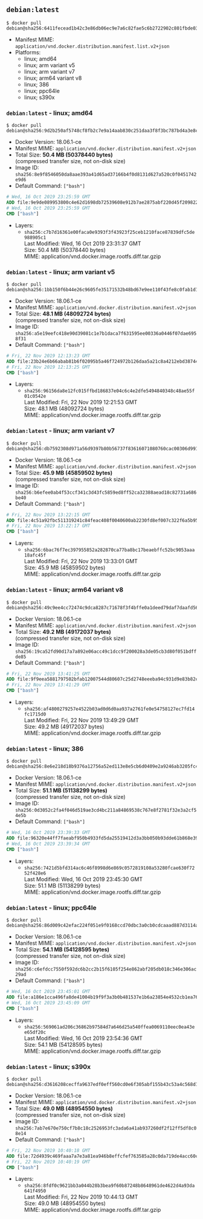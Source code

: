 ## `debian:latest`

```console
$ docker pull debian@sha256:6411fecead1b42c3e86db06ec9e7a6c82fae5c6b2722902c801fbde0310b8190
```

-	Manifest MIME: `application/vnd.docker.distribution.manifest.list.v2+json`
-	Platforms:
	-	linux; amd64
	-	linux; arm variant v5
	-	linux; arm variant v7
	-	linux; arm64 variant v8
	-	linux; 386
	-	linux; ppc64le
	-	linux; s390x

### `debian:latest` - linux; amd64

```console
$ docker pull debian@sha256:9d2b250af5748cf8fb2c7e9a14aab830c251daa3f8f3bc787bd4a3e8c586f39a
```

-	Docker Version: 18.06.1-ce
-	Manifest MIME: `application/vnd.docker.distribution.manifest.v2+json`
-	Total Size: **50.4 MB (50378440 bytes)**  
	(compressed transfer size, not on-disk size)
-	Image ID: `sha256:8e9f8546050da8aae393a41d65ad37166b4f0d8131d627a520c0f0451742e9d6`
-	Default Command: `["bash"]`

```dockerfile
# Wed, 16 Oct 2019 23:25:59 GMT
ADD file:9e9de089953800c4e62d1698db72539608e912b7ae2875abf220d45f209822d3 in / 
# Wed, 16 Oct 2019 23:25:59 GMT
CMD ["bash"]
```

-	Layers:
	-	`sha256:c7b7d16361e00faca0e9393f3f43923f25ceb1210face87839dfc5de988905c1`  
		Last Modified: Wed, 16 Oct 2019 23:31:37 GMT  
		Size: 50.4 MB (50378440 bytes)  
		MIME: application/vnd.docker.image.rootfs.diff.tar.gzip

### `debian:latest` - linux; arm variant v5

```console
$ docker pull debian@sha256:1bb150f6b44e26c9605fe35171532b48bd67e9ee110f43fe8c0fab1d1f4f9992
```

-	Docker Version: 18.06.1-ce
-	Manifest MIME: `application/vnd.docker.distribution.manifest.v2+json`
-	Total Size: **48.1 MB (48092724 bytes)**  
	(compressed transfer size, not on-disk size)
-	Image ID: `sha256:a5e19eefc418e90d39081c1e7b1daca7f631595ee00336a0446f07dae6958f31`
-	Default Command: `["bash"]`

```dockerfile
# Fri, 22 Nov 2019 12:13:23 GMT
ADD file:23b24e6b66abab81b6f02095b5a46f724972b126daa5a21c8a4212ebd3874469 in / 
# Fri, 22 Nov 2019 12:13:25 GMT
CMD ["bash"]
```

-	Layers:
	-	`sha256:96156da8e12fc015ffbd186837e04c6c4e2dfe5494840348c48ae55f01c0542e`  
		Last Modified: Fri, 22 Nov 2019 12:21:53 GMT  
		Size: 48.1 MB (48092724 bytes)  
		MIME: application/vnd.docker.image.rootfs.diff.tar.gzip

### `debian:latest` - linux; arm variant v7

```console
$ docker pull debian@sha256:db7592308d971a56d9397b80b56737f83616071080760cac00306d991a79bb80
```

-	Docker Version: 18.06.1-ce
-	Manifest MIME: `application/vnd.docker.distribution.manifest.v2+json`
-	Total Size: **45.9 MB (45859502 bytes)**  
	(compressed transfer size, not on-disk size)
-	Image ID: `sha256:b6efee0ab4f53ccf341c3d43fc5859ed8ff52ca32388aead18c82731a686be40`
-	Default Command: `["bash"]`

```dockerfile
# Fri, 22 Nov 2019 13:22:15 GMT
ADD file:4c51a92fbc511319241c84feac408f0040600ab2230fd8ef007c322f6a5b9532 in / 
# Fri, 22 Nov 2019 13:22:17 GMT
CMD ["bash"]
```

-	Layers:
	-	`sha256:6bac76f7ec397955852a282870ca77ba8bc17beaebffc52bc9053aaa18afc45f`  
		Last Modified: Fri, 22 Nov 2019 13:33:01 GMT  
		Size: 45.9 MB (45859502 bytes)  
		MIME: application/vnd.docker.image.rootfs.diff.tar.gzip

### `debian:latest` - linux; arm64 variant v8

```console
$ docker pull debian@sha256:49c9ee4cc72474c9dca8287c71678f3f4bffe0a1deed79daf7daafd566b59060
```

-	Docker Version: 18.06.1-ce
-	Manifest MIME: `application/vnd.docker.distribution.manifest.v2+json`
-	Total Size: **49.2 MB (49172037 bytes)**  
	(compressed transfer size, not on-disk size)
-	Image ID: `sha256:19ca52fd90d17a7a892e06acc49c1dcc9f200028a3de05cb3d80f051bdffde85`
-	Default Command: `["bash"]`

```dockerfile
# Fri, 22 Nov 2019 13:41:25 GMT
ADD file:9f9eea5881797502bfab12007544d80607c25d2748eeeba94c931d9e83b82ca9 in / 
# Fri, 22 Nov 2019 13:41:29 GMT
CMD ["bash"]
```

-	Layers:
	-	`sha256:af4800279257e4522b03ad0d6d0aa937a2761fe0e54758127ec7fd14fc1715d0`  
		Last Modified: Fri, 22 Nov 2019 13:49:29 GMT  
		Size: 49.2 MB (49172037 bytes)  
		MIME: application/vnd.docker.image.rootfs.diff.tar.gzip

### `debian:latest` - linux; 386

```console
$ docker pull debian@sha256:8e6e218d18b9376a12756a52ed113e8e5cb6d0409e2a9246ab3205fc4a4741ff
```

-	Docker Version: 18.06.1-ce
-	Manifest MIME: `application/vnd.docker.distribution.manifest.v2+json`
-	Total Size: **51.1 MB (51138299 bytes)**  
	(compressed transfer size, not on-disk size)
-	Image ID: `sha256:0d3052c2fa4f046d519ae3cd4bc211a84869538c767e8f2781f32e3a2cf54e5b`
-	Default Command: `["bash"]`

```dockerfile
# Wed, 16 Oct 2019 23:39:33 GMT
ADD file:96320e44ff7faeabf950b4933fd5da25519412d3a3bb050b93dde61b868e39ae in / 
# Wed, 16 Oct 2019 23:39:34 GMT
CMD ["bash"]
```

-	Layers:
	-	`sha256:7421d5bfd314ac6c46f8998d6e869c0572819108a53280fcae630f7252f428e6`  
		Last Modified: Wed, 16 Oct 2019 23:45:30 GMT  
		Size: 51.1 MB (51138299 bytes)  
		MIME: application/vnd.docker.image.rootfs.diff.tar.gzip

### `debian:latest` - linux; ppc64le

```console
$ docker pull debian@sha256:86d009c42efac224f051e9f0168ccd70dbc3a0cb0cdcaaad887d3114a9fd9800
```

-	Docker Version: 18.06.1-ce
-	Manifest MIME: `application/vnd.docker.distribution.manifest.v2+json`
-	Total Size: **54.1 MB (54128595 bytes)**  
	(compressed transfer size, not on-disk size)
-	Image ID: `sha256:c6efdcc7550f592dc6b2cc2b15f6105f254e862abf205db018c346e306ac29ad`
-	Default Command: `["bash"]`

```dockerfile
# Wed, 16 Oct 2019 23:45:01 GMT
ADD file:a186e1cca496fa8de41004b19f9f3a3b0b481537e1b6a23854e4532cb1ea7618 in / 
# Wed, 16 Oct 2019 23:45:09 GMT
CMD ["bash"]
```

-	Layers:
	-	`sha256:569061ad206c36862b97584d7a646d25a540ffea0069110eec0ea43ee65df20c`  
		Last Modified: Wed, 16 Oct 2019 23:54:36 GMT  
		Size: 54.1 MB (54128595 bytes)  
		MIME: application/vnd.docker.image.rootfs.diff.tar.gzip

### `debian:latest` - linux; s390x

```console
$ docker pull debian@sha256:d3616208cecffa9637edf0eff560cd0e6f305abf155b43c53a4c568d10c4053b
```

-	Docker Version: 18.06.1-ce
-	Manifest MIME: `application/vnd.docker.distribution.manifest.v2+json`
-	Total Size: **49.0 MB (48954550 bytes)**  
	(compressed transfer size, not on-disk size)
-	Image ID: `sha256:7ab7e670e750cf7b8c18c2526953fc3ada6a41ab937260df2f12ff5df8c08e14`
-	Default Command: `["bash"]`

```dockerfile
# Fri, 22 Nov 2019 10:40:18 GMT
ADD file:72d4939c469faaa7a7e3a81ea946b8effcfef763585a28c0da719de4acc60c40 in / 
# Fri, 22 Nov 2019 10:40:19 GMT
CMD ["bash"]
```

-	Layers:
	-	`sha256:8fdf0c9621bb3a044b28b3bea9f60b87248b8648961de4622d4a93da641f4950`  
		Last Modified: Fri, 22 Nov 2019 10:44:13 GMT  
		Size: 49.0 MB (48954550 bytes)  
		MIME: application/vnd.docker.image.rootfs.diff.tar.gzip
